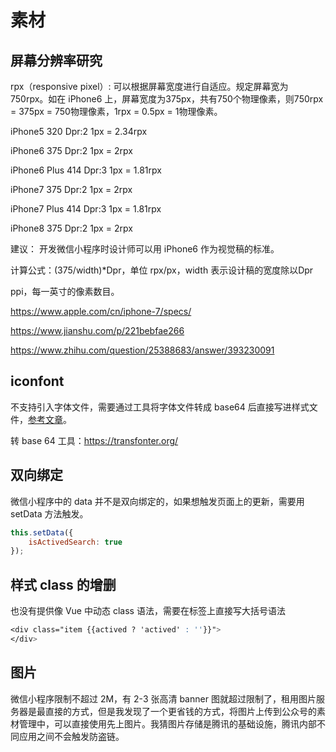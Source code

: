 # 素材

## 屏幕分辨率研究

rpx（responsive pixel）: 可以根据屏幕宽度进行自适应。规定屏幕宽为750rpx。如在 iPhone6 上，屏幕宽度为375px，共有750个物理像素，则750rpx = 375px = 750物理像素，1rpx = 0.5px = 1物理像素。

iPhone5      320  Dpr:2   1px = 2.34rpx

iPhone6      375  Dpr:2   1px = 2rpx

iPhone6 Plus 414  Dpr:3   1px = 1.81rpx

iPhone7      375  Dpr:2   1px =  2rpx

iPhone7 Plus 414  Dpr:3   1px = 1.81rpx

iPhone8      375  Dpr:2   1px =  2rpx

建议： 开发微信小程序时设计师可以用 iPhone6 作为视觉稿的标准。

计算公式：(375/width)*Dpr，单位 rpx/px，width 表示设计稿的宽度除以Dpr

ppi，每一英寸的像素数目。

https://www.apple.com/cn/iphone-7/specs/

https://www.jianshu.com/p/221bebfae266

https://www.zhihu.com/question/25388683/answer/393230091

## iconfont

不支持引入字体文件，需要通过工具将字体文件转成 base64 后直接写进样式文件，[参考文章](https://www.jianshu.com/p/221bebfae266)。

转 base 64 工具：https://transfonter.org/

## 双向绑定

微信小程序中的 data 并不是双向绑定的，如果想触发页面上的更新，需要用 setData 方法触发。

````js
this.setData({
    isActivedSearch: true
});
````

## 样式 class 的增删

也没有提供像 Vue 中动态 class 语法，需要在标签上直接写大括号语法

````css
<div class="item {{actived ? 'actived' : ''}}">
</div>
````

## 图片

微信小程序限制不超过 2M，有 2-3 张高清 banner 图就超过限制了，租用图片服务器是最直接的方式，但是我发现了一个更省钱的方式，将图片上传到公众号的素材管理中，可以直接使用先上图片。我猜图片存储是腾讯的基础设施，腾讯内部不同应用之间不会触发防盗链。
